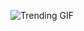 
<!-- GIF_SECTION -->
![Trending GIF](https://media0.giphy.com/media/v1.Y2lkPThiYjIxNzcyd3QwaXE5NGFtZGdsMDJ3anRiYm15MzB3OGw4bTJvcTQyaGxkbjd4eCZlcD12MV9naWZzX3NlYXJjaCZjdD1n/QswHqxRk7svjq/giphy.gif)
<!-- END_GIF_SECTION -->
